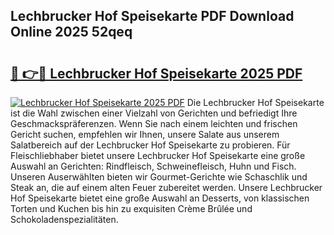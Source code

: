 ## Lechbrucker Hof Speisekarte PDF Download Online 2025 52qeq

# <h2><a href="http://gc6yk2.nevu.top/?p=Lechbrucker+Hof+Speisekarte">🔗 👉🔴 Lechbrucker Hof Speisekarte 2025 PDF</a></h2>

[![Lechbrucker Hof Speisekarte 2025 PDF](https://i.imgur.com/dBaPXMq.png)](http://gc6yk2.nevu.top/?p=Lechbrucker+Hof+Speisekarte)
Die Lechbrucker Hof Speisekarte ist die Wahl zwischen einer Vielzahl von Gerichten und befriedigt Ihre Geschmackspräferenzen. Wenn Sie nach einem leichten und frischen Gericht suchen, empfehlen wir Ihnen, unsere Salate aus unserem Salatbereich auf der Lechbrucker Hof Speisekarte zu probieren. Für Fleischliebhaber bietet unsere Lechbrucker Hof Speisekarte eine große Auswahl an Gerichten: Rindfleisch, Schweinefleisch, Huhn und Fisch. Unseren Auserwählten bieten wir Gourmet-Gerichte wie Schaschlik und Steak an, die auf einem alten Feuer zubereitet werden. Unsere Lechbrucker Hof Speisekarte bietet eine große Auswahl an Desserts, von klassischen Torten und Kuchen bis hin zu exquisiten Crème Brûlée und Schokoladenspezialitäten.
